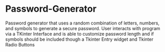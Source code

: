 # Password-Generator
Password generator that uses a random combination of letters, numbers, and symbols to generate a secure password. 
User interacts with program via a TKinter Interface and is able to customize password length and if symbols should be included though a Tkinter Entry widget and Tkinter Radio Buttons
